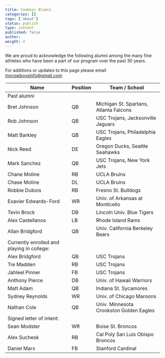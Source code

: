```yaml
---
title: Cowboys Alumni
categories: []
tags: ['about']
status: publish
type: content
published: false
author: 
weight: 4
---
```

We are proud to acknowledge the following alumni among the many fine athletes who have been a part of our program over the past 30 years.

For additions or updates to this page please email mvcowboysinfo@gmail.com

| Name | Position | Team / School |
| --- | --- | --- |
| Past alumni |
| Bret Johnson | QB | Michigan St. Spartans, Atlanta Falcons |
| Rob Johnson | QB | USC Trojans, Jacksonville Jaguars |
| Matt Barkley | QB | USC Trojans, Philadelphia Eagles |
| Nick Reed | DE | Oregon Ducks, Seattle Seahawks |
| Mark Sanchez | QB | USC Trojans, New York Jets |
| Chane Moline | RB | UCLA Bruins |
| Chase Moline | DL | UCLA Bruins |
| Robbie Dubois | RB | Fresno St. Bulldogs |
| Exavier Edwards-Ford | WR | Univ. of Arkansas at Monticello |
| Tevin Brock | DB | Lincoln Univ. Blue Tigers |
| Alex Castellanos | LB | Rhode Island Rams |
| Allan Bridgford | QB | Univ. California Berkeley Bears |
| Currently enrolled and playing in college: |
| Alex Bridgford | QB | USC Trojans |
| Tre Madden | RB | USC Trojans |
| Jahleel Pinner | FB | USC Trojans |
| Anthony Pierce | DB | Univ. of Hawaii Warriors |
| Matt Adam | QB | Indiana St. Sycamores |
| Sydney Reynolds | WR | Univ. of Chicago Maroons |
| Nathan Cole | QB | Univ. Minnesota Crookston Golden Eagles |
| Signed letter of intent: |
| Sean Modster | WR | Boise St. Broncos |
| Alex Suchesk | RB | Cal Poly San Luis Obispo Broncos |
| Daniel Marx | FB | Stanford Cardinal |

